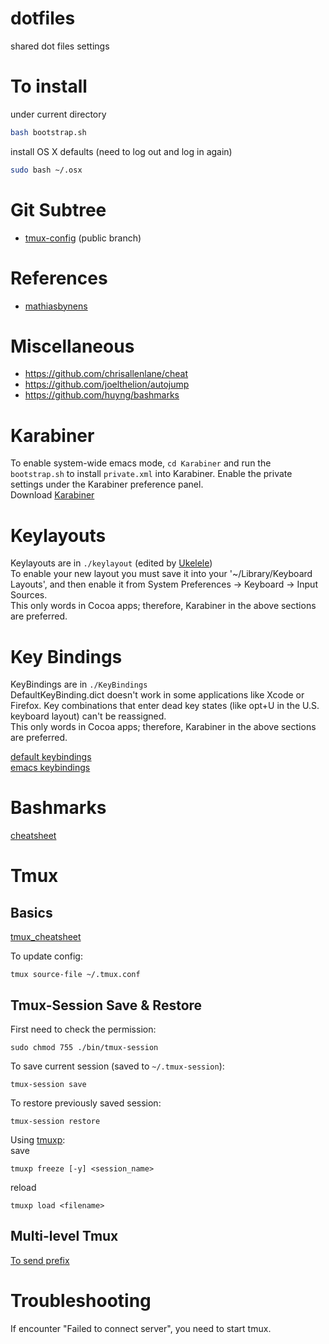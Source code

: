dotfiles
========

shared dot files settings 

# To install
under current directory  
```bash
bash bootstrap.sh
```

install OS X defaults (need to log out and log in again)
```bash
sudo bash ~/.osx
```

# Git Subtree
* [tmux-config](https://github.com/idf/tmux-config) (public branch)

# References
* [mathiasbynens](https://github.com/mathiasbynens/dotfiles)

# Miscellaneous
* https://github.com/chrisallenlane/cheat
* https://github.com/joelthelion/autojump
* https://github.com/huyng/bashmarks

# Karabiner
To enable system-wide emacs mode, `cd Karabiner` and run the `bootstrap.sh` to install `private.xml` into Karabiner. Enable the private settings under the Karabiner preference panel.  
Download [Karabiner](https://pqrs.org/osx/karabiner/)

# Keylayouts
Keylayouts are in `./keylayout`  (edited by [Ukelele](http://scripts.sil.org/cms/scripts/page.php?site_id=nrsi&id=ukelele))  
To enable your new layout you must save it into your '~/Library/Keyboard Layouts', and then enable it from System Preferences -> Keyboard -> Input Sources.  
This only words in Cocoa apps; therefore, Karabiner in the above sections are preferred.

# Key Bindings
KeyBindings are in `./KeyBindings`  
DefaultKeyBinding.dict doesn't work in some applications like Xcode or Firefox. Key combinations that enter dead key states (like opt+U in the U.S. keyboard layout) can't be reassigned.  
This only words in Cocoa apps; therefore, Karabiner in the above sections are preferred. 

[default keybindings](https://www.hcs.harvard.edu/~jrus/site/system-bindings.html)  
[emacs keybindings](http://www.hcs.harvard.edu/~jrus/site/KeyBindings/Emacs%20Esc%20Bindings.dict)

# Bashmarks
[cheatsheet](https://github.com/huyng/bashmarks)

# Tmux
## Basics
[tmux_cheatsheet](https://gist.github.com/henrik/1967800)  

To update config:
```
tmux source-file ~/.tmux.conf
```

## Tmux-Session Save & Restore
First need to check the permission:
```
sudo chmod 755 ./bin/tmux-session 
```

To save current session (saved to `~/.tmux-session`):
```
tmux-session save
```

To restore previously saved session:
```
tmux-session restore
```

Using [tmuxp](https://github.com/tony/tmuxp):  
save 
```
tmuxp freeze [-y] <session_name> 
```

reload 
```
tmuxp load <filename>
```

## Multi-level Tmux
[To send prefix](http://stackoverflow.com/questions/8518815/how-to-send-commands-when-opening-a-tmux-session-inside-another-tmux-session)

# Troubleshooting
If encounter "Failed to connect server", you need to start tmux.
